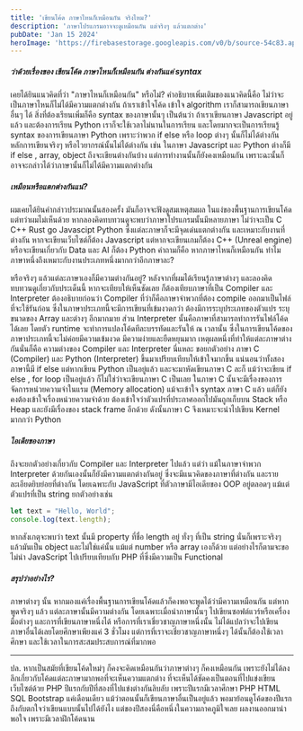 ```yaml
---
title: 'เขียนโค้ด ภาษาไหนก็เหมือนกัน จริงไหม?'
description: 'ภาษาโปรแกรมอาจจะดูเหมือนกัน แต่จริงๆ แล้วแตกต่าง'
pubDate: 'Jan 15 2024'
heroImage: 'https://firebasestorage.googleapis.com/v0/b/source-54c83.appspot.com/o/source%2Ffor-blog%2Fcode.jpg?alt=media'
---
```


##### ว่าด้วยเรื่องของ เขียนโค้ด ภาษาไหนก็เหมือนกัน ต่างกันแค่ syntax

เคยได้ยินแนวคิดที่ว่า "ภาษาไหนก็เหมือนกัน" หรือไม่? คำอธิบายเพิ่มเติมของแนวคิดนี้คือ ไม่ว่าจะเป็นภาษาไหนก็ไม่ได้มีความแตกต่างกัน ถ้าเราเข้าใจโค้ด เข้าใจ algorithm เราก็สามารถเขียนภาษาอื่นๆ ได้ สิ่งที่ต้องเรียนเพิ่มก็คือ syntax ของภาษานั้นๆ 
เป็นต้นว่า ถ้าเราเขียนภาษา Javascript อยู่แล้ว และต้องการเรียน Python เราก็จะใช้เวลาไม่นานในการเรียน และโดยมากจะเป็นการเรียนรู้ syntax ของการเขียนภาษา Python
เพราะว่าพวก if else หรือ loop ต่างๆ นั้นก็ไม่ได้ต่างกัน หลักการเขียนจริงๆ หรือไวยากรณ์นั้นไม่ได้ต่างกัน เช่น ในภาษา Javascript และ Python ต่างก็มี if else , array, object ถึงจะเขียนต่างกันบ้าง แต่การทำงานนั้นก็ยังคงเหมือนกัน เพราะฉะนั้นก็อาจจะกล่าวได้ว่าภาษานั้นก็ไม่ได้มีความแตกต่างกัน

##### เหมือนหรือแตกต่างกันแน่?

ผมเคยได้ยินคำกล่าวประมาณนั้นสองครั้ง มันก็อาจจะฟังดูสมเหตุสมผล ในแง่ของพื้นฐานการเขียนโค้ด แต่ทว่าผมไม่เห็นด้วย  หากลองคิดทบทวนดูจะพบว่าภาษาโปรแกรมนั้นมีหลายภาษา ไม่ว่าจะเป็น C C++ Rust go Javascipt Python ซึ่งแต่ละภาษาก็จะมีจุดเด่นแตกต่างกัน และเหมาะกับงานที่ต่างกัน หากจะเขียนเว็บไซต์ก็ต้อง Javascript แต่หากจะเขียนเกมก็ต้อง C++ (Unreal engine) หรือจะเขียนเกี่ยวกับ Data และ AI ก็ต้อง Python คำถามก็คือ หากภาษาไหนก็เหมือนกัน ทำไมภาษาหนึ่งถึงเหมาะกับงานประเภทหนึ่งมากกว่าอีกภาษาละ?

หรือจริงๆ แล้วแต่ละภาษาเองก็มีความต่างกันอยู่? หลังจากที่ผมได้เรียนรู้ภาษาต่างๆ และลองคิดทบทวนดูเกี่ยวกับประเด็นนี้ หากจะเทียบให้เห็นชัดเลย ก็ต้องเทียบภาษาที่เป็น Compiler และ Interpreter ต้องอธิบายก่อนว่า Compiler ที่ว่าก็คือภาษาจำพวกที่ต้อง compile ออกมาเป็นไฟล์ที่จะใช้รันก่อน ซึ่งในภาษาประเภทนี้จะมีการเขียนที่เข้มงวดกว่า ต้องมีการระบุประเภทของตัวแปร ระบุขนาดของ Array และต่างๆ อีกมากมาย ส่วน Interpreter นั้นคือภาษาที่สามารถทำการรันไฟล์โค้ดได้เลย โดยตัว runtime จะทำการแปลงโค้ดทีละบรรทัดและรันให้ ณ เวลานั้น ซึ่งในการเขียนโค้ดของภาษาประเภทนี้จะไม่ค่อยมีความเข้มงวด มีความง่ายและยืดหยุนมาก เหตุผลหนึ่งที่ทำให้แต่ละภาษาต่างกันนั่นก็คือ ความต่างของ Compiler และ Interpreter นี่แหละ ขอยกตัวอย่าง ภาษา C (Compiler) และ Python (Interpreter) ขึ้นมาเปรียบเทียบให้เข้าใจมากขึ้น แน่นอนว่าทั้งสองภาษานี้มี if else แต่หากเขียน Python เป็นอยู่แล้ว และจะมาหัดเขียนภาษา C ละก็ แม้ว่าจะเขียน if else , for loop เป็นอยู่แล้ว ก็ไม่ใช่ว่าจะเขียนภาษา C เป็นเลย ในภาษา C นั้นจะมีเรื่องของการจัดการหน่วยความจำในแรม (Memory allocation) แม้จะเข้าใจ syntax ภาษา C แล้ว แต่ก็ยังคงต้องเข้าใจเรื่องหน่วยความจำด้วย ต้องเข้าใจว่าตัวแปรที่ประกาศออกไปมันถูกเก็บบน Stack หรือ Heap และยังมีเรื่องของ stack frame อีกด้วย ดังนั้นภาษา C จึงเหมาะจะนำไปเขียน Kernel มากกว่า Python

##### ไอเดียของภาษา

ถึงจะยกตัวอย่างเกี่ยวกับ Compiler และ Interpreter ไปแล้ว แต่ว่า แม้ในภาษาจำพวก Interpreter ด้วยกันเองนั้นก็ยังมีความแตกต่างกันอยู่ ซึ่งจะมีแนวคิดของภาษาที่ต่างกัน และรายละเอียดยิบย่อยที่ต่างกัน โดยเฉพาะกับ JavaScript ที่ตัวภาษามีไอเดียของ OOP อยู่ตลอดๆ แม้แต่ตัวแปรที่เป็น string ยกตัวอย่างเช่น

```js
let text = "Hello, World";
console.log(text.length);
```

หากสังเกตุจะพบว่า text นั้นมี property ที่ชื่อ length อยู่ ทั่งๆ ที่เป็น string นั่นก็เพราะจริงๆ แล้วมันเป็น object และไม่ใช่แค่นั้น แม้แต่ number หรือ array เองก็ด้วย แต่อย่างไรก็ตามจะขอไม่นำ JavaScript ไปเปรียบเทียบกับ PHP ที่ซึ่งมีความเป็น Functional

##### สรุปว่าอย่างไร?

ภาษาต่างๆ นั้น หากมองแค่เรื่องพื้นฐานการเขียนโค้ดแล้วก็คงพอจะพูดได้ว่ามีความเหมือนกัน แต่หากพูดจริงๆ แล้ว แต่ละภาษานั้นมีความต่างกัน โดยเฉพาะเมื่อนำภาษานั้นๆ ไปเขียนซอฟต์แวร์หรือเครื่องมือต่างๆ และการที่เขียนภาษาหนึ่งได้ หรือการที่เราเชี่ยวชาญภาษาหนึ่งนั้น ไม่ได้แปลว่าจะไปเขียนภาษาอื่นได้เลยโดยศึกษาเพียงแค่ 3 ชั่วโมง แต่การที่เราจะเชี่ยวชาญภาษาหนึ่งๆ ได้นั้นก็ต้องใช้เวลาศึกษา และใช้เวลาในการสะสมประสบการณ์ที่มากพอ

---

ปล. หากเป็นสมัยที่เขียนโค้ดใหม่ๆ ก็คงจะคิดเหมือนกันว่าภาษาต่างๆ ก็คงเหมือนกัน เพราะยังไม่ได้ลงลึกเกี่ยวกับโค้ดแต่ละภาษามากพอที่จะเห็นความแตกต่าง ที่จะเห็นได้ชัดคงเป็นตอนที่ไปแข่งเขียนเว็บไซต์ด้วย PHP ปีแรกกับปีที่สองที่ไปแข่งต่างกันลิบลับ เพราะปีแรกมีเวลาศึกษา PHP HTML SQL Bootstrap แค่เดือนเดียว แม้ว่าตอนนั้นก็เขียนภาษาอื่นเป็นอยู่แล้ว พอมาย้อนดูโค้ดของปีแรกถึงกับตกใจว่าเขียนแบบนั้นไปได้ยังไง แต่ของปีสองนี่คือหนึ่งในความภาคภูมิใจเลย ผลงานออกมาน่าพอใจ เพราะมีเวลาฝึกโค้ดนาน